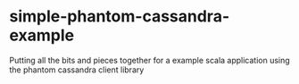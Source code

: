 # simple-phantom-cassandra-example
Putting all the bits and pieces together for a example scala application using the phantom cassandra client library
